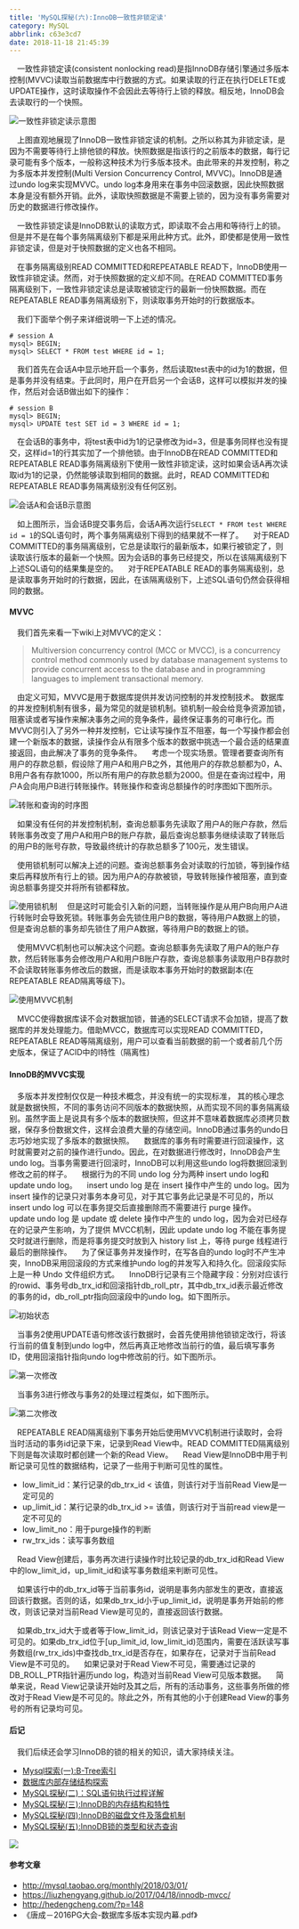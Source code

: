 ```yaml
---
title: 'MySQL探秘(六):InnoDB一致性非锁定读'
category: MySQL
abbrlink: c63e3cd7
date: 2018-11-18 21:45:39
---
```


&emsp;一致性非锁定读(consistent nonlocking read)是指InnoDB存储引擎通过多版本控制(MVVC)读取当前数据库中行数据的方式。如果读取的行正在执行DELETE或UPDATE操作，这时读取操作不会因此去等待行上锁的释放。相反地，InnoDB会去读取行的一个快照。

![一致性非锁定读示意图](http://pie6tw55i.bkt.clouddn.com/2018-mysql-6%E7%AE%80%E5%8D%95%E7%9A%84MVVC.jpg)

&emsp;上图直观地展现了InnoDB一致性非锁定读的机制。之所以称其为非锁定读，是因为不需要等待行上排他锁的释放。快照数据是指该行的之前版本的数据，每行记录可能有多个版本，一般称这种技术为行多版本技术。由此带来的并发控制，称之为多版本并发控制(Multi Version Concurrency Control, MVVC)。InnoDB是通过undo log来实现MVVC。undo log本身用来在事务中回滚数据，因此快照数据本身是没有额外开销。此外，读取快照数据是不需要上锁的，因为没有事务需要对历史的数据进行修改操作。

&emsp;一致性非锁定读是InnoDB默认的读取方式，即读取不会占用和等待行上的锁。但是并不是在每个事务隔离级别下都是采用此种方式。此外，即使都是使用一致性非锁定读，但是对于快照数据的定义也各不相同。

&emsp;在事务隔离级别READ COMMITTED和REPEATABLE READ下，InnoDB使用一致性非锁定读。然而，对于快照数据的定义却不同。在READ COMMITTED事务隔离级别下，一致性非锁定读总是读取被锁定行的最新一份快照数据。而在REPEATABLE READ事务隔离级别下，则读取事务开始时的行数据版本。

&emsp;我们下面举个例子来详细说明一下上述的情况。
```
# session A
mysql> BEGIN;
mysql> SELECT * FROM test WHERE id = 1;
```
&emsp;我们首先在会话A中显示地开启一个事务，然后读取test表中的id为1的数据，但是事务并没有结束。于此同时，用户在开启另一个会话B，这样可以模拟并发的操作，然后对会话B做出如下的操作：

```
# session B
mysql> BEGIN;
mysql> UPDATE test SET id = 3 WHERE id = 1;
```
&emsp;在会话B的事务中，将test表中id为1的记录修改为id=3，但是事务同样也没有提交，这样id=1的行其实加了一个排他锁。由于InnoDB在READ COMMITTED和REPEATABLE READ事务隔离级别下使用一致性非锁定读，这时如果会话A再次读取id为1的记录，仍然能够读取到相同的数据。此时，READ COMMITTED和REPEATABLE READ事务隔离级别没有任何区别。

![会话A和会话B示意图](http://pie6tw55i.bkt.clouddn.com/2018-mysql-6%E4%BC%9A%E8%AF%9DA%E5%92%8C%E4%BC%9A%E8%AF%9DB.jpg)

&emsp;如上图所示，当会话B提交事务后，会话A再次运行`SELECT * FROM test WHERE id = 1`的SQL语句时，两个事务隔离级别下得到的结果就不一样了。
&emsp;对于READ COMMITTED的事务隔离级别，它总是读取行的最新版本，如果行被锁定了，则读取该行版本的最新一个快照。因为会话B的事务已经提交，所以在该隔离级别下上述SQL语句的结果集是空的。
&emsp;对于REPEATABLE READ的事务隔离级别，总是读取事务开始时的行数据，因此，在该隔离级别下，上述SQL语句仍然会获得相同的数据。

#### MVVC
&emsp;我们首先来看一下wiki上对MVVC的定义：

> Multiversion concurrency control (MCC or MVCC), is a concurrency control
method commonly used by database management systems to provide
concurrent access to the database and in programming languages to
implement transactional memory.

&emsp;由定义可知，MVVC是用于数据库提供并发访问控制的并发控制技术。
数据库的并发控制机制有很多，最为常见的就是锁机制。锁机制一般会给竞争资源加锁，阻塞读或者写操作来解决事务之间的竞争条件，最终保证事务的可串行化。而MVVC则引入了另外一种并发控制，它让读写操作互不阻塞，每一个写操作都会创建一个新版本的数据，读操作会从有限多个版本的数据中挑选一个最合适的结果直接返回，由此解决了事务的竞争条件。
&emsp;考虑一个现实场景。管理者要查询所有用户的存款总额，假设除了用户A和用户B之外，其他用户的存款总额都为0，A、B用户各有存款1000，所以所有用户的存款总额为2000。但是在查询过程中，用户A会向用户B进行转账操作。转账操作和查询总额操作的时序图如下图所示。

![转账和查询的时序图](http://pie6tw55i.bkt.clouddn.com/2018-mysql-6MVVC%E5%8F%91%E7%94%9F%E9%94%99%E8%AF%AF.jpg)

&emsp;如果没有任何的并发控制机制，查询总额事务先读取了用户A的账户存款，然后转账事务改变了用户A和用户B的账户存款，最后查询总额事务继续读取了转账后的用户B的账号存款，导致最终统计的存款总额多了100元，发生错误。


&emsp;使用锁机制可以解决上述的问题。查询总额事务会对读取的行加锁，等到操作结束后再释放所有行上的锁。因为用户A的存款被锁，导致转账操作被阻塞，直到查询总额事务提交并将所有锁都释放。

![使用锁机制](http://pie6tw55i.bkt.clouddn.com/2018-mysql-6%E8%BD%AC%E8%B4%A6%E4%BD%BF%E7%94%A8%E9%94%81.jpg)
&emsp;但是这时可能会引入新的问题，当转账操作是从用户B向用户A进行转账时会导致死锁。转账事务会先锁住用户B的数据，等待用户A数据上的锁，但是查询总额的事务却先锁住了用户A数据，等待用户B的数据上的锁。

&emsp;使用MVVC机制也可以解决这个问题。查询总额事务先读取了用户A的账户存款，然后转账事务会修改用户A和用户B账户存款，查询总额事务读取用户B存款时不会读取转账事务修改后的数据，而是读取本事务开始时的数据副本(在REPEATABLE READ隔离等级下)。

![使用MVVC机制](http://pie6tw55i.bkt.clouddn.com/2018-mysql-6%E8%BD%AC%E8%B4%A6%E4%BD%BF%E7%94%A8MVVC.jpg)

&emsp;MVCC使得数据库读不会对数据加锁，普通的SELECT请求不会加锁，提高了数据库的并发处理能力。借助MVCC，数据库可以实现READ COMMITTED，REPEATABLE READ等隔离级别，用户可以查看当前数据的前一个或者前几个历史版本，保证了ACID中的I特性（隔离性)

#### InnoDB的MVVC实现
&emsp;多版本并发控制仅仅是一种技术概念，并没有统一的实现标准， 其的核心理念就是数据快照，不同的事务访问不同版本的数据快照，从而实现不同的事务隔离级别。虽然字面上是说具有多个版本的数据快照，但这并不意味着数据库必须拷贝数据，保存多份数据文件，这样会浪费大量的存储空间。InnoDB通过事务的undo日志巧妙地实现了多版本的数据快照。
&emsp;数据库的事务有时需要进行回滚操作，这时就需要对之前的操作进行undo。因此，在对数据进行修改时，InnoDB会产生undo log。当事务需要进行回滚时，InnoDB可以利用这些undo log将数据回滚到修改之前的样子。
&emsp;根据行为的不同 undo log 分为两种 insert undo log和update undo log。
&emsp;insert undo log 是在 insert 操作中产生的 undo log。因为 insert 操作的记录只对事务本身可见，对于其它事务此记录是不可见的，所以 insert undo log 可以在事务提交后直接删除而不需要进行 purge 操作。
&emsp;update undo log 是 update 或 delete 操作中产生的 undo log，因为会对已经存在的记录产生影响，为了提供 MVCC机制，因此 update undo log 不能在事务提交时就进行删除，而是将事务提交时放到入 history list 上，等待 purge 线程进行最后的删除操作。
&emsp;为了保证事务并发操作时，在写各自的undo log时不产生冲突，InnoDB采用回滚段的方式来维护undo log的并发写入和持久化。回滚段实际上是一种 Undo 文件组织方式。
&emsp;InnoDB行记录有三个隐藏字段：分别对应该行的rowid、事务号db_trx_id和回滚指针db_roll_ptr，其中db_trx_id表示最近修改的事务的id，db_roll_ptr指向回滚段中的undo log。如下图所示。

![初始状态](http://pie6tw55i.bkt.clouddn.com/2018-mysql-6innodb%E5%AE%9E%E7%8E%B0%E6%9C%80%E5%88%9D.jpg)

&emsp;当事务2使用UPDATE语句修改该行数据时，会首先使用排他锁锁定改行，将该行当前的值复制到undo log中，然后再真正地修改当前行的值，最后填写事务ID，使用回滚指针指向undo log中修改前的行。如下图所示。

![第一次修改](http://pie6tw55i.bkt.clouddn.com/2018-mysql-6innodb%E5%AE%9E%E7%8E%B02.jpg)

&emsp;当事务3进行修改与事务2的处理过程类似，如下图所示。

![第二次修改](http://pie6tw55i.bkt.clouddn.com/2018-mysql-6innodb%E7%9A%84%E5%AE%9E%E7%8E%B0%E4%BA%8B%E5%8A%A13.jpg)

&emsp;REPEATABLE READ隔离级别下事务开始后使用MVVC机制进行读取时，会将当时活动的事务id记录下来，记录到Read View中。READ COMMITTED隔离级别下则是每次读取时都创建一个新的Read View。
&emsp;Read View是InnoDB中用于判断记录可见性的数据结构，记录了一些用于判断可见性的属性。

- low_limit_id：某行记录的db_trx_id < 该值，则该行对于当前Read View是一定可见的
- up_limit_id：某行记录的db_trx_id >= 该值，则该行对于当前read view是一定不可见的
- low_limit_no：用于purge操作的判断
- rw_trx_ids：读写事务数组

&emsp;Read View创建后，事务再次进行读操作时比较记录的db_trx_id和Read View中的low_limit_id，up_limit_id和读写事务数组来判断可见性。

&emsp;如果该行中的db_trx_id等于当前事务id，说明是事务内部发生的更改，直接返回该行数据。否则的话，如果db_trx_id小于up_limit_id，说明是事务开始前的修改，则该记录对当前Read View是可见的，直接返回该行数据。

&emsp;如果db_trx_id大于或者等于low_limit_id，则该记录对于该Read View一定是不可见的。如果db_trx_id位于[up_limit_id, low_limit_id)范围内，需要在活跃读写事务数组(rw_trx_ids)中查找db_trx_id是否存在，如果存在，记录对于当前Read View是不可见的。
&emsp;如果记录对于Read View不可见，需要通过记录的DB_ROLL_PTR指针遍历undo log，构造对当前Read View可见版本数据。
&emsp;简单来说，Read View记录读开始时及其之后，所有的活动事务，这些事务所做的修改对于Read View是不可见的。除此之外，所有其他的小于创建Read View的事务号的所有记录均可见。

#### 后记
&emsp;我们后续还会学习InnoDB的锁的相关的知识，请大家持续关注。

- [Mysql探索(一):B-Tree索引
](https://mp.weixin.qq.com/s?__biz=MzU2MDYwMDMzNQ==&mid=2247483664&idx=1&sn=a4aea45edf13b367ee17539eaff4874b&chksm=fc04c570cb734c66447aec4344288025bfe6ba7d715af31dc6d60d65411cd90a05d9b02e749d&token=451486072&lang=zh_CN#rd)
- [数据库内部存储结构探索
](https://mp.weixin.qq.com/s?__biz=MzU2MDYwMDMzNQ==&mid=2247483669&idx=1&sn=de5770a2c732a688b6377b4201bf1577&chksm=fc04c575cb734c63fb5da0a871c5447c0cbbaea2a0a39d3896058b546e3d3a85575f575faf4b&token=451486072&lang=zh_CN#rd)
- [MySQL探秘(二)：SQL语句执行过程详解
](https://mp.weixin.qq.com/s?__biz=MzU2MDYwMDMzNQ==&mid=2247483673&idx=1&sn=cba5118dd4705035c40089a9e59305a9&chksm=fc04c579cb734c6fbc0e67006493d5727ed62262ac243ec74ad6c088cb4e3bcd53dfad73caaf&token=451486072&lang=zh_CN#rd)
- [MySQL探秘(三):InnoDB的内存结构和特性
](https://mp.weixin.qq.com/s?__biz=MzU2MDYwMDMzNQ==&mid=2247483676&idx=1&sn=b82135c479c806d2b97d026e143f346a&chksm=fc04c57ccb734c6a530b209b3d78de96c30291228e2296179565cc367107df9bc05bcc325c1c&token=451486072&lang=zh_CN#rd)
- [MySQL探秘(四):InnoDB的磁盘文件及落盘机制
](https://mp.weixin.qq.com/s?__biz=MzU2MDYwMDMzNQ==&mid=2247483683&idx=1&sn=5225ab3481c38bb57297a36df8e62bce&chksm=fc04c543cb734c556574f9e5331ab70f0c8239d70197f70015f58d4ac3f5c4d0b1260f0478e3&token=451486072&lang=zh_CN#rd)
- [MySQL探秘(五):InnoDB锁的类型和状态查询
](https://mp.weixin.qq.com/s?__biz=MzU2MDYwMDMzNQ==&mid=2247483694&idx=1&sn=671ad369f67441c7d1572110066d5695&chksm=fc04c54ecb734c58101f8ff020914f4cccaf6660742a6723b431066ca05d5e71365dfd8d4556&token=451486072&lang=zh_CN#rd)

![](http://pie6tw55i.bkt.clouddn.com/qrcode_for_gh_bcc90a2a52c5_344.jpg)

#### 参考文章
- http://mysql.taobao.org/monthly/2018/03/01/
- https://liuzhengyang.github.io/2017/04/18/innodb-mvcc/
- http://hedengcheng.com/?p=148
- 《唐成－2016PG大会-数据库多版本实现内幕.pdf》
